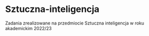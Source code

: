 # Sztuczna-inteligencja
Zadania zrealizowane na przedmiocie Sztuczna inteligencja w roku akademickim 2022/23
